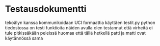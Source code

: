 # Testausdokumentti 
tekoälyn kanssa kommunikoidaan UCI formaattia käyttäen
testit.py python tiedostossa on testi funktioita 
näiden avulla olen testannut että virheitä ei tule pitkissäkään peleissä huomaa että tällä hetkellä patti ja matti ovat käytännössä sama

